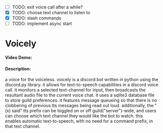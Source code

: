 - [ ] TODO: exit voice call after a while?
- [x] TODO: choose text channel to listen to
- [x] TODO: slash commands
- [ ] TODO: implement async start

# Voicely 
#### Video Demo:  <URL HERE>
#### Description:
a voice for the voiceless. voicely is a discord bot written in python using the discord.py library. it allows for text-to-speech capabilities in a discord voice call. it monitors a selected text-channel for input, then broadcasts the resultant audio file to the current voice chat. it uses a sqlite3 database file to store guild preferences. it features message queueing so that there is no clobbering of previous tts messages being read out loud. additionally, the "(x) said" tts prefix can be toggled on or off guild("server")-wide, and users can choose which text channel they would like the bot to watch. this enables automatic text-to-speech, with no need for a command prefix, in that text channel.
